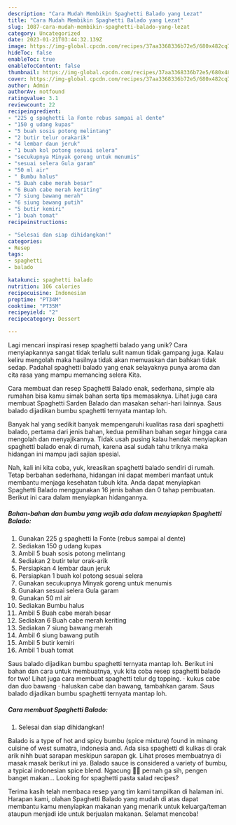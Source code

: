 ```yaml
---
description: "Cara Mudah Membikin Spaghetti Balado yang Lezat"
title: "Cara Mudah Membikin Spaghetti Balado yang Lezat"
slug: 1087-cara-mudah-membikin-spaghetti-balado-yang-lezat
category: Uncategorized
date: 2023-01-21T03:44:32.139Z
image: https://img-global.cpcdn.com/recipes/37aa3368336b72e5/680x482cq70/spaghetti-balado-foto-resep-utama.jpg
hideToc: false
enableToc: true
enableTocContent: false
thumbnail: https://img-global.cpcdn.com/recipes/37aa3368336b72e5/680x482cq70/spaghetti-balado-foto-resep-utama.jpg
cover: https://img-global.cpcdn.com/recipes/37aa3368336b72e5/680x482cq70/spaghetti-balado-foto-resep-utama.jpg
author: Admin
authorAv: notfound
ratingvalue: 3.1
reviewcount: 22
recipeingredient:
- "225 g spaghetti la Fonte rebus sampai al dente"
- "150 g udang kupas"
- "5 buah sosis potong melintang"
- "2 butir telur orakarik"
- "4 lembar daun jeruk"
- "1 buah kol potong sesuai selera"
- "secukupnya Minyak goreng untuk menumis"
- "sesuai selera Gula garam"
- "50 ml air"
- " Bumbu halus"
- "5 Buah cabe merah besar"
- "6 Buah cabe merah keriting"
- "7 siung bawang merah"
- "6 siung bawang putih"
- "5 butir kemiri"
- "1 buah tomat"
recipeinstructions:

- "Selesai dan siap dihidangkan!"
categories:
- Resep
tags:
- spaghetti
- balado

katakunci: spaghetti balado 
nutrition: 106 calories
recipecuisine: Indonesian
preptime: "PT34M"
cooktime: "PT35M"
recipeyield: "2"
recipecategory: Dessert

---
```





Lagi mencari inspirasi resep spaghetti balado yang unik? Cara menyiapkannya sangat tidak terlalu sulit namun tidak gampang juga. Kalau keliru mengolah maka hasilnya tidak akan memuaskan dan bahkan tidak sedap. Padahal spaghetti balado yang enak selayaknya punya aroma dan cita rasa yang mampu memancing selera Kita.





Cara membuat dan resep Spaghetti Balado enak, sederhana, simple ala rumahan bisa kamu simak bahan serta tips memasaknya. Lihat juga cara membuat Spaghetti Sarden Balado dan masakan sehari-hari lainnya. Saus balado dijadikan bumbu spaghetti ternyata mantap loh.

Banyak hal yang sedikit banyak mempengaruhi kualitas rasa dari spaghetti balado, pertama dari jenis bahan, kedua pemilihan bahan segar hingga cara mengolah dan menyajikannya. Tidak usah pusing kalau hendak menyiapkan spaghetti balado enak di rumah, karena asal sudah tahu triknya maka hidangan ini mampu jadi sajian spesial.






Nah, kali ini kita coba, yuk, kreasikan spaghetti balado sendiri di rumah. Tetap berbahan sederhana, hidangan ini dapat memberi manfaat untuk membantu menjaga kesehatan tubuh kita. Anda dapat menyiapkan Spaghetti Balado menggunakan 16 jenis bahan dan 0 tahap pembuatan. Berikut ini cara dalam menyiapkan hidangannya.

<!--inarticleads1-->

##### Bahan-bahan dan bumbu yang wajib ada dalam menyiapkan Spaghetti Balado:

1. Gunakan 225 g spaghetti la Fonte (rebus sampai al dente)
1. Sediakan 150 g udang kupas
1. Ambil 5 buah sosis potong melintang
1. Sediakan 2 butir telur orak-arik
1. Persiapkan 4 lembar daun jeruk
1. Persiapkan 1 buah kol potong sesuai selera
1. Gunakan secukupnya Minyak goreng untuk menumis
1. Gunakan sesuai selera Gula garam
1. Gunakan 50 ml air
1. Sediakan  Bumbu halus
1. Ambil 5 Buah cabe merah besar
1. Sediakan 6 Buah cabe merah keriting
1. Sediakan 7 siung bawang merah
1. Ambil 6 siung bawang putih
1. Ambil 5 butir kemiri
1. Ambil 1 buah tomat


Saus balado dijadikan bumbu spaghetti ternyata mantap loh. Berikut ini bahan dan cara untuk membuatnya, yuk kita coba resep spaghetti balado for two! Lihat juga cara membuat spaghetti telur dg topping. · kukus cabe dan duo bawang · haluskan cabe dan bawang, tambahkan garam. Saus balado dijadikan bumbu spaghetti ternyata mantap loh. 

<!--inarticleads2-->

##### Cara membuat Spaghetti Balado:


1. Selesai dan siap dihidangkan!

Balado is a type of hot and spicy bumbu (spice mixture) found in minang cuisine of west sumatra, indonesia and. Ada sisa spaghetti di kulkas di orak arik nihh buat sarapan meskipun sarapan gk. Lihat proses membuatnya di masak masak berikut ini ya. Balado sauce is considered a variety of bumbu, a typical indonesian spice blend. Ngacung 🙋‍♀️ pernah ga sih, pengen banget makan… Looking for spaghetti pasta salad recipes? 

Terima kasih telah membaca resep yang tim kami tampilkan di halaman ini. Harapan kami, olahan Spaghetti Balado yang mudah di atas dapat membantu kamu menyiapkan makanan yang menarik untuk keluarga/teman ataupun menjadi ide untuk berjualan makanan. Selamat mencoba!
